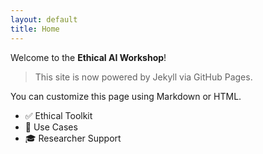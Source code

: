```yaml
---
layout: default
title: Home
---
```


Welcome to the **Ethical AI Workshop**!

> This site is now powered by Jekyll via GitHub Pages.

You can customize this page using Markdown or HTML.

- ✅ Ethical Toolkit
- 🧪 Use Cases
- 🎓 Researcher Support
